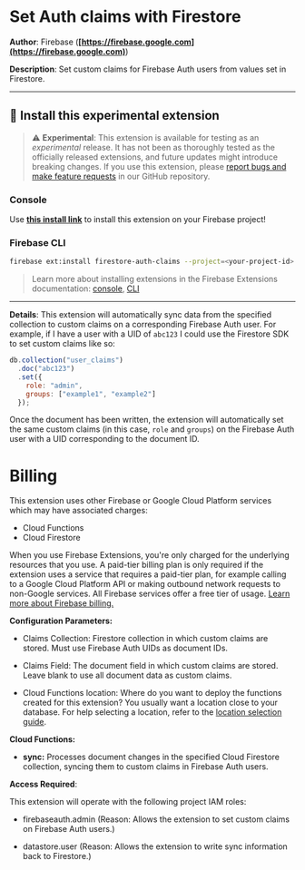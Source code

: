 # Set Auth claims with Firestore

**Author**: Firebase (**[https://firebase.google.com](https://firebase.google.com)**)

**Description**: Set custom claims for Firebase Auth users from values set in Firestore.

---

## 🧩 Install this experimental extension

> ⚠️ **Experimental**: This extension is available for testing as an _experimental_ release. It has not been as thoroughly tested as the officially released extensions, and future updates might introduce breaking changes. If you use this extension, please [report bugs and make feature requests](https://github.com/firebase/experimental-extensions/issues/new/choose) in our GitHub repository.

### Console

Use **[this install link](https://console.firebase.google.com/project/_/extensions/install?sourceName=projects/firebasemods/sources/f4679585-4e99-495d-af81-054d62babbd4)** to install this extension on your Firebase project!

### Firebase CLI

```bash
firebase ext:install firestore-auth-claims --project=<your-project-id>
```

> Learn more about installing extensions in the Firebase Extensions documentation: [console](https://firebase.google.com/docs/extensions/install-extensions?platform=console), [CLI](https://firebase.google.com/docs/extensions/install-extensions?platform=cli)

---

**Details**: This extension will automatically sync data from the specified collection to custom claims on a corresponding Firebase Auth user. For example, if I have a user with a UID of `abc123` I could use the Firestore SDK to set custom claims like so:

```js
db.collection("user_claims")
  .doc("abc123")
  .set({
    role: "admin",
    groups: ["example1", "example2"]
  });
```

Once the document has been written, the extension will automatically set the same custom claims (in this case, `role` and `groups`) on the Firebase Auth user with a UID corresponding to the document ID.

# Billing

This extension uses other Firebase or Google Cloud Platform services which may have associated charges:

<!-- List all products the extension interacts with -->

- Cloud Functions
- Cloud Firestore

When you use Firebase Extensions, you're only charged for the underlying resources that you use. A paid-tier billing plan is only required if the extension uses a service that requires a paid-tier plan, for example calling to a Google Cloud Platform API or making outbound network requests to non-Google services. All Firebase services offer a free tier of usage. [Learn more about Firebase billing.](https://firebase.google.com/pricing)

**Configuration Parameters:**

- Claims Collection: Firestore collection in which custom claims are stored. Must use Firebase Auth UIDs as document IDs.

- Claims Field: The document field in which custom claims are stored. Leave blank to use all document data as custom claims.

- Cloud Functions location: Where do you want to deploy the functions created for this extension? You usually want a location close to your database. For help selecting a location, refer to the [location selection guide](https://firebase.google.com/docs/functions/locations).

**Cloud Functions:**

- **sync:** Processes document changes in the specified Cloud Firestore collection, syncing them to custom claims in Firebase Auth users.

**Access Required**:

This extension will operate with the following project IAM roles:

- firebaseauth.admin (Reason: Allows the extension to set custom claims on Firebase Auth users.)

- datastore.user (Reason: Allows the extension to write sync information back to Firestore.)


